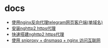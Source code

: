 # docs

* [使用nginx反向代理telegram网页客户端(单域名)](https://github.com/freedocs/docs/blob/master/%E4%BD%BF%E7%94%A8nginx%E5%8F%8D%E5%90%91%E4%BB%A3%E7%90%86telegram%E7%BD%91%E9%A1%B5%E5%AE%A2%E6%88%B7%E7%AB%AF(%E5%8D%95%E5%9F%9F%E5%90%8D).md)
* [安装nghttp2 https代理](https://github.com/freedocs/docs/blob/master/%E5%AE%89%E8%A3%85nghttp2%20https%E4%BB%A3%E7%90%86.md)
* [快速搭建nghttp2 https代理](https://github.com/freedocs/docs/blob/master/%E5%BF%AB%E9%80%9F%E6%90%AD%E5%BB%BAnghttp2%20https%E4%BB%A3%E7%90%86.md)
* [使用 sniproxy + dnsmasq + nginx 访问互联网](https://github.com/freedocs/docs/blob/master/%E4%BD%BF%E7%94%A8%20sniproxy%20%2B%20dnsmasq%20%2B%20nginx%20%E8%AE%BF%E9%97%AE%E4%BA%92%E8%81%94%E7%BD%91.md)
